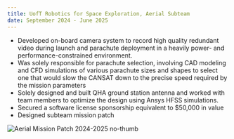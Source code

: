 ```yaml
---
title: UofT Robotics for Space Exploration, Aerial Subteam
date: September 2024 - June 2025
---
```


- Developed on-board camera system to record high quality redundant video during launch and parachute deployment in a heavily power- and performance-constrained environment.
- Was solely responsible for parachute selection, involving CAD modeling and CFD simulations of various parachute sizes and shapes to select one that would slow the CANSAT down to the precise speed required by the mission parameters
- Solely designed and built QHA ground station antenna and worked with team members to optimize the design using Ansys HFSS simulations.
- Secured a software license sponsorship equivalent to $50,000 in value
- Designed subteam mission patch

![Aerial Mission Patch 2024-2025 no-thumb](/images/aerial-mission-patch-24-25.jpeg "Mission patch I designed")
